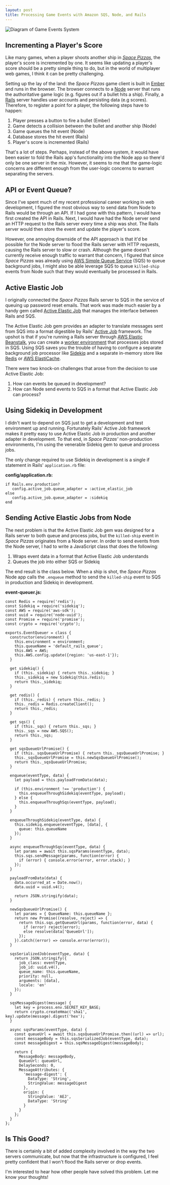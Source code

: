 ```yaml
---
layout: post
title: Processing Game Events with Amazon SQS, Node, and Rails
---
```


![Diagram of Game Events System](/images/processing-game-events-diagram.png)

## Incrementing a Player's Score

Like many games, when a player shoots another ship in *[Space Pizzas](http://www.spacepizzas.com)*, the player's score is incremented by one. It seems like updating a player's score should be a pretty simple thing to do, but in the world of multiplayer web games, I think it can be pretty challenging.

Setting up the lay of the land: the *Space Pizzas* game client is built in [Ember](https://emberjs.com/) and runs in the browser. The browser connects to a [Node](https://nodejs.org/en/) server that runs the authoritative game logic (e.g. figures out if a bullet hits a ship). Finally, a [Rails](http://rubyonrails.org/) server handles user accounts and persisting data (e.g scores). Therefore, to register a point for a player, the following steps have to happen:

1. Player presses a button to fire a bullet (Ember)
2. Game detects a collision between the bullet and another ship (Node)
3. Game queues the hit event (Node)
4. Database stores the hit event (Rails)
5. Player's score is incremented (Rails)

That's a lot of steps. Perhaps, instead of the above system, it would have been easier to fold the Rails app's functionality into the Node app so there'd only be one server in the mix. However, it seems to me that the game-logic concerns are different enough from the user-logic concerns to warrant separating the servers.

## API or Event Queue?

Since I've spent much of my recent professional career working in web development, I figured the most obvious way to send data from Node to Rails would be through an API. If I had gone with this pattern, I would have first created the API in Rails. Next, I would have had the Node server send an HTTP request to the Rails server every time a ship was shot. The Rails server would then store the event and update the player's score.

However, one annoying downside of the API approach is that it'd be possible for the Node server to flood the Rails server with HTTP requests, causing the Rails server to slow or crash. Although the game doesn't currently receive enough traffic to warrant that concern, I figured that since *Space Pizzas* was already using [AWS Simple Queue Service](https://aws.amazon.com/sqs/) (SQS) to queue background jobs, I might also be able leverage SQS to queue `killed-ship` events from Node such that they would eventually be processed in Rails.

## Active Elastic Job

I originally connected the *Space Pizzas* Rails server to SQS in the service of queuing up password reset emails. That work was made much easier by a handy gem called [Active Elastic Job](https://github.com/tawan/active-elastic-job) that manages the interface between Rails and SQS.

The Active Elastic Job gem provides an adapter to translate messages sent from SQS into a format digestible by Rails' [Active Job](http://edgeguides.rubyonrails.org/active_job_basics.html) framework. The upshot is that if you're running a Rails server through [AWS Elastic Beanstalk](https://aws.amazon.com/elasticbeanstalk/), you can create a [worker environment](http://docs.aws.amazon.com/elasticbeanstalk/latest/dg/using-features-managing-env-tiers.html) that processes jobs stored in SQS. Using SQS saves you the trouble of having to configure a separate background job processor like [Sidekiq](http://sidekiq.org/) and a separate in-memory store like [Redis](https://redis.io/) or [AWS ElastiCache](https://aws.amazon.com/elasticache/).

There were two knock-on challenges that arose from the decision to use Active Elastic Job:

1. How can events be queued in development?
2. How can Node send events to SQS in a format that Active Elastic Job can process?

## Using Sidekiq in Development

I didn't want to depend on SQS just to get a development and test environment up and running. Fortunately Rails' Active Job framework makes it pretty easy to use Active Elastic Job in production and another adapter in development. To that end, in *Space Pizzas'* non-production environments, I'm using the venerable Sidekiq gem to queue and process jobs.

The only change required to use Sidekiq in development is a single if statement in Rails' `application.rb` file:

**config/application.rb:**

~~~
if Rails.env.production?
   config.active_job.queue_adapter = :active_elastic_job
else
   config.active_job.queue_adapter = :sidekiq
end
~~~

## Sending Active Elastic Jobs from Node

The next problem is that the Active Elastic Job gem was designed for a Rails server to both queue and process jobs, but the `killed-ship` event in *Space Pizzas* originates from a Node server. In order to send events from the Node server, I had to write a JavaScript class that does the following:

1. Wraps event data in a format that Active Elastic Job understands
2. Queues the job into either SQS or Sidekiq

The end result is the class below. When a ship is shot, the *Space Pizzas* Node app calls the `.enqueue` method to send the `killed-ship` event to SQS in production and Sidekiq in development.

**event-queuer.js:**

~~~
const Redis = require('redis');
const Sidekiq = require('sidekiq');
const AWS = require('aws-sdk');
const uuid = require('node-uuid');
const Promise = require('promise');
const crypto = require('crypto');

exports.EventQueuer = class {
  constructor(environment) {
    this.environment = environment;
    this.queueName = 'default_rails_queue';
    this.AWS = AWS;
    this.AWS.config.update({region: 'us-east-1'});
  }

  get sidekiq() {
    if (this._sidekiq) { return this._sidekiq; }
    this._sidekiq = new Sidekiq(this.redis);
    return this._sidekiq;
  }

  get redis() {
    if (this._redis) { return this._redis; }
    this._redis = Redis.createClient();
    return this._redis;
  }

  get sqs() {
    if (this._sqs) { return this._sqs; }
    this._sqs = new AWS.SQS();
    return this._sqs;
  }

  get sqsQueueUrlPromise() {
    if (this._sqsQueueUrlPromise) { return this._sqsQueueUrlPromise; }
    this._sqsQueueUrlPromise = this.newSqsQueueUrlPromise();
    return this._sqsQueueUrlPromise;
  }

  enqueue(eventType, data) {
    let payload = this.payloadFromData(data);

    if (this.environment !== 'production') {
      this.enqueueThroughSidekiq(eventType, payload);
    } else {
      this.enqueueThroughSqs(eventType, payload);
    }
  }

  enqueueThroughSidekiq(eventType, data) {
    this.sidekiq.enqueue(eventType, [data], {
      queue: this.queueName
    });
  }

  async enqueueThroughSqs(eventType, data) {
    let params = await this.sqsParams(eventType, data);
    this.sqs.sendMessage(params, function(error) {
      if (error) { console.error(error, error.stack); }
    });
  }

  payloadFromData(data) {
    data.occurred_at = Date.now();
    data.uuid = uuid.v4();

    return JSON.stringify(data);
  }

  newSqsQueueUrlPromise() {
    let params = { QueueName: this.queueName };
    return new Promise((resolve, reject) => {
      return this.sqs.getQueueUrl(params, function(error, data) {
        if (error) reject(error);
        else resolve(data['QueueUrl']);
      });
    }).catch((error) => console.error(error));
  }

  sqsSerializedJob(eventType, data) {
    return JSON.stringify({
      job_class: eventType,
      job_id: uuid.v4(),
      queue_name: this.queueName,
      priority: null,
      arguments: [data],
      locale: 'en'
    });
  }

  sqsMessageDigest(message) {
    let key = process.env.SECRET_KEY_BASE;
    return crypto.createHmac('sha1', key).update(message).digest('hex');
  }

  async sqsParams(eventType, data) {
    const queueUrl = await this.sqsQueueUrlPromise.then((url) => url);
    const messageBody = this.sqsSerializedJob(eventType, data);
    const messageDigest = this.sqsMessageDigest(messageBody);

    return {
      MessageBody: messageBody,
      QueueUrl: queueUrl,
      DelaySeconds: 0,
      MessageAttributes: {
        'message-digest': {
          DataType: 'String',
          StringValue: messageDigest
        },
        origin: {
          StringValue: 'AEJ',
          DataType: 'String'
        }
      }
    };
  }
};
~~~

## Is This Good?

There is certainly a bit of added complexity involved in the way the two servers communicate, but now that the infrastructure is configured, I feel pretty confident that I won't flood the Rails server or drop events.

I'm interested to hear how other people have solved this problem. Let me know your thoughts!
